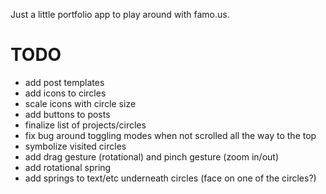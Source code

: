 Just a little portfolio app to play around with famo.us.

TODO
===

* add post templates
* add icons to circles
* scale icons with circle size
* add buttons to posts
* finalize list of projects/circles
* fix bug around toggling modes when not scrolled all the way to the top
* symbolize visited circles
* add drag gesture (rotational) and pinch gesture (zoom in/out)
* add rotational spring
* add springs to text/etc underneath circles (face on one of the circles?)